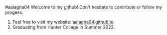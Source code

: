 #aalagna04
Welcome to my github! Don't hesitate to contribute or follow my progess.


1. Feel free to visit my website: [aalagna04.github.io](https://aalagna04.github.io/).
2. Graduating from Hunter College in Summer 2022.
